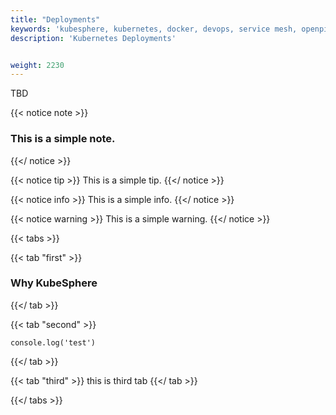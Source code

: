 ```yaml
---
title: "Deployments"
keywords: 'kubesphere, kubernetes, docker, devops, service mesh, openpitrix'
description: 'Kubernetes Deployments'


weight: 2230
---
```


TBD

{{< notice note >}}
### This is a simple note.
{{</ notice >}}

{{< notice tip >}}
This is a simple tip.
{{</ notice >}}

{{< notice info >}}
This is a simple info.
{{</ notice >}}

{{< notice warning >}}
This is a simple warning.
{{</ notice >}}

{{< tabs >}}

{{< tab "first" >}}
### Why KubeSphere
{{</ tab >}}

{{< tab "second" >}}
```
console.log('test')
```
{{</ tab >}}

{{< tab "third" >}}
this is third tab
{{</ tab >}}

{{</ tabs >}}
